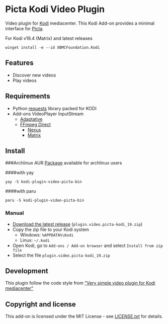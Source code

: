 # Picta Kodi Video Plugin

Video plugin for [Kodi](https://github.com/xbmc/xbmc) mediacenter. This Kodi Add-on provides a minimal interface for [Picta](https://www.picta.cu/).

For Kodi v19.4 (Matrix) and latest  releases

```pwsh
winget install -e --id XBMCFoundation.Kodi
```

## Features
* Discover new videos
* Play videos

## Requirements
* Python [requests](https://github.com/psf/requests) library packed for KODI
* Add-ons VideoPlayer InputStream
  - [Adaptative](https://github.com/xbmc/inputstream.adaptive)
  - [FFmpeg Direct](https://github.com/xbmc/inputstream.ffmpegdirect)
    - [Nexus](https://github.com/xbmc/inputstream.ffmpegdirect/tree/Nexus#build-instructions)
    - [Matrix](https://github.com/xbmc/inputstream.ffmpegdirect/tree/Matrix#build-instructions)

## Install

###Archlinux AUR
[Package](https://aur.archlinux.org/packages/kodi-plugin-video-picta-bin) available for archlinux users

####with yay

`yay -S kodi-plugin-video-picta-bin`

####with paru

`paru -S kodi-plugin-video-picta-bin`

### Manual

* [Download the latest release](https://github.com/oleksis/plugin.video.picta/releases/latest) (`plugin.video.picta-kodi_19.zip`)
* Copy the zip file to your Kodi system
  - Windows: `%APPDATA%\Kodi`
  - Linux: `~/.kodi`
* Open Kodi, go to `Add-ons / Add-on browser` and select `Install from zip file`
* Select the file `plugin.video.picta-kodi_19.zip`

## Development
This plugin follow the code style from ["Very simple video plugin for Kodi mediacenter"](https://github.com/romanvm/plugin.video.example)

## Copyright and license

This add-on is licensed under the MIT License - see [LICENSE.txt](LICENSE.txt) for details.
